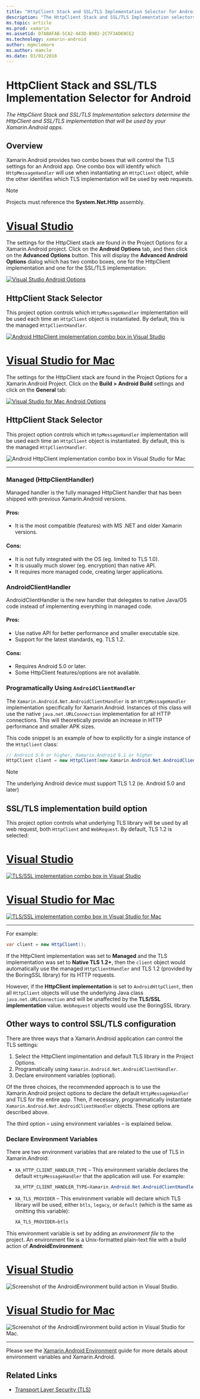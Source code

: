 ```yaml
---
title: "HttpClient Stack and SSL/TLS Implementation Selector for Android"
description: "The HttpClient Stack and SSL/TLS Implementation selectors determine the HttpClient and SSL/TLS implementation that will be used by your Xamarin.Android apps."
ms.topic: article
ms.prod: xamarin
ms.assetid: D7ABAFAB-5CA2-443D-B902-2C7F3AD69CE2
ms.technology: xamarin-android
author: mgmclemore
ms.author: mamcle
ms.date: 03/01/2018
---
```


# HttpClient Stack and SSL/TLS Implementation Selector for Android

_The HttpClient Stack and SSL/TLS Implementation selectors determine the HttpClient and SSL/TLS implementation that will be used by your Xamarin.Android apps._

## Overview

Xamarin.Android provides two combo boxes that will control the TLS
settings for an Android app. One combo box will identify which
`HttpMessageHandler` will use when instantiating an `HttpClient`
object, while the other identifies which TLS implementation will be
used by web requests.

> [!NOTE]
> Projects must reference the **System.Net.Http** assembly.

# [Visual Studio](#tab/vswin)

The settings for the HttpClient stack are found in the Project Options
for a Xamarin.Android project. Click on the **Android Options** tab,
and then click on the **Advanced Options** button. This will display
the **Advanced Android Options** dialog which has two combo boxes, one
for the HttpClient implementation and one for the SSL/TLS
implementation:


[![Visual Studio Android Options](http-stack-images/tls07-vs-sml.png)](http-stack-images/tls07-vs.png#lightbox)

## HttpClient Stack Selector

This project option controls which `HttpMessageHandler` implementation
will be used each time an `HttpClient` object is instantiated. By
default, this is the managed `HttpClientHandler`.

[![Android HttpClient implementation combo box in Visual Studio](http-stack-images/tls04-vs-sml.png)](http-stack-images/tls04-vs.png#lightbox) 


# [Visual Studio for Mac](#tab/vsmac)

The settings for the HttpClient stack are found in the Project Options
for a Xamarin.Android Project. Click on the **Build > Android Build**
settings and click on the **General** tab:

[![Visual Studio for Mac Android Options](http-stack-images/tls07-xs-sml.png)](http-stack-images/tls07-xs.png#lightbox)

## HttpClient Stack Selector

This project option controls which `HttpMessageHandler` implementation
will be used each time an `HttpClient` object is instantiated. By
default, this is the managed `HttpClientHandler`.

![Android HttpClient implementation combo box in Visual Studio for Mac](http-stack-images/tls04-xs.png )

-----

### Managed (HttpClientHandler)

Managed handler is the fully managed HttpClient handler that has been
shipped with previous Xamarin.Android versions.

#### Pros:

- It is the most compatible (features) with MS .NET and older Xamarin versions.

#### Cons:

- It is not fully integrated with the OS (eg. limited to TLS 1.0).
- It is usually much slower (eg. encryption) than native API.
- It requires more managed code, creating larger applications.

### AndroidClientHandler

AndroidClientHandler is the new handler that delegates to native
Java/OS code instead of implementing everything in managed code.

#### Pros:

- Use native API for better performance and smaller executable size.
- Support for the latest standards, eg. TLS 1.2.

#### Cons:

- Requires Android 5.0 or later.
- Some HttpClient features/options are not available.


### Programatically Using `AndroidClientHandler`

The `Xamarin.Android.Net.AndroidClientHandler` is an
`HttpMessageHandler` implementation specifically for Xamarin.Android.
Instances of this class will use the native `java.net.URLConnection`
implementation for all HTTP connections. This will theoretically
provide an increase in HTTP performance and smaller APK sizes.

This code snippet is an example of how to explicitly for a single
instance of the `HttpClient` class:

```csharp
// Android 5.0 or higher, Xamarin.Android 6.1 or higher
HttpClient client = new HttpClient(new Xamarin.Android.Net.AndroidClientHandler ());
```

> [!NOTE]
> The underlying Android device must support TLS 1.2 (ie. Android 5.0 and later)


## SSL/TLS implementation build option

This project option controls what underlying TLS library will be used
by all web request, both `HttpClient` and `WebRequest`. By default, TLS
1.2 is selected:

# [Visual Studio](#tab/vswin)

[![TLS/SSL implementation combo box in Visual Studio](http-stack-images/tls06-vs.png)](http-stack-images/tls05-vs.png#lightbox)

# [Visual Studio for Mac](#tab/vsmac)

[![TLS/SSL implementation combo box in Visual Studio for Mac](http-stack-images/tls06-xs.png)](http-stack-images/tls05-xs.png#lightbox)

-----

For example:

```csharp
var client = new HttpClient();
```

If the HttpClient implementation was set to **Managed** and the TLS
implementation was set to **Native TLS 1.2+**, then the `client` object
would automatically use the managed `HttpClientHandler` and TLS 1.2
(provided by the BoringSSL library) for its HTTP requests.

However, if the **HttpClient implementation** is set to
`AndroidHttpClient`, then all `HttpClient` objects will use the
underlying Java class `java.net.URLConnection` and will be unaffected
by the **TLS/SSL implementation** value. `WebRequest` objects would use
the BoringSSL library.

## Other ways to control SSL/TLS configuration

There are three ways that a Xamarin.Android application can control the TLS settings:

1. Select the HttpClient implmentation and default TLS library in the Project Options.
2. Programatically using `Xamarin.Android.Net.AndroidClientHandler`.
3. Declare environment variables (optional).

Of the three choices, the recommended approach is to use the
Xamarin.Android project options to declare the default
`HttpMessageHandler` and TLS for the entire app. Then, if necessary,
programmatically instantiate `Xamarin.Android.Net.AndroidClientHandler`
objects. These options are described above.

The third option &ndash; using environment variables &ndash; is explained below.

### Declare Environment Variables

There are two environment variables that are related to the use of TLS in Xamarin.Android:

-   `XA_HTTP_CLIENT_HANDLER_TYPE` &ndash; This environment variable
    declares the default `HttpMessageHandler` that the application will
    use. For example:

    ```csharp
    XA_HTTP_CLIENT_HANDLER_TYPE=Xamarin.Android.Net.AndroidClientHandler
    ```

-   `XA_TLS_PROVIDER` &ndash; This environment variable will declare
    which TLS library will be used, either `btls`, `legacy`, or
    `default` (which is the same as omitting this variable):

    ```csharp
    XA_TLS_PROVIDER=btls
    ```

This environment variable is set by adding an _environment file_ to the
project. An environment file is a Unix-formatted plain-text file with a
build action of **AndroidEnvironment**:

# [Visual Studio](#tab/vswin)

![Screenshot of the AndroidEnvironment build action in Visual Studio.](http-stack-images/tls03-vs.png)

# [Visual Studio for Mac](#tab/vsmac)

![Screenshot of the AndroidEnvironment build action in Visual Studio for Mac.](http-stack-images/tls03-xs.png)

-----

Please see the [Xamarin.Android Environment](~/android/deploy-test/environment.md) guide for more details about environment variables and Xamarin.Android.


## Related Links

- [Transport Layer Security (TLS)](~/cross-platform/app-fundamentals/transport-layer-security.md)
